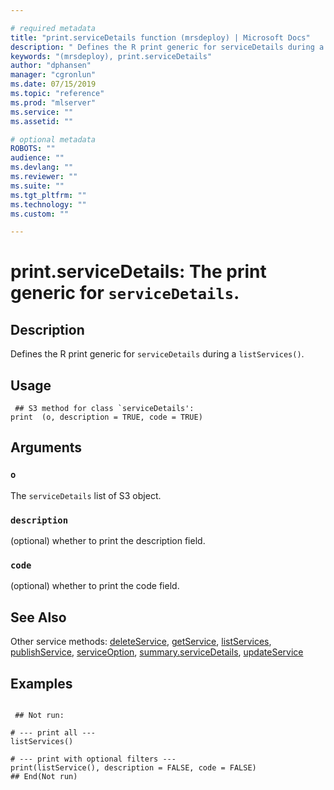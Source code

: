```yaml
--- 

# required metadata 
title: "print.serviceDetails function (mrsdeploy) | Microsoft Docs" 
description: " Defines the R print generic for serviceDetails during a  listServices(). " 
keywords: "(mrsdeploy), print.serviceDetails" 
author: "dphansen" 
manager: "cgronlun" 
ms.date: 07/15/2019
ms.topic: "reference" 
ms.prod: "mlserver"  
ms.service: "" 
ms.assetid: "" 

# optional metadata 
ROBOTS: "" 
audience: "" 
ms.devlang: "" 
ms.reviewer: "" 
ms.suite: "" 
ms.tgt_pltfrm: "" 
ms.technology: "" 
ms.custom: "" 

--- 
```





 # print.serviceDetails: The print generic for `serviceDetails`. 
 ## Description

Defines the R print generic for `serviceDetails` during a 
`listServices()`.


 ## Usage

```   
 ## S3 method for class `serviceDetails':
print  (o, description = TRUE, code = TRUE)

```

 ## Arguments



 ### `o`
 The `serviceDetails` list of S3 object. 



 ### `description`
 (optional) whether to print the description field. 



 ### `code`
 (optional) whether to print the code field. 



 ## See Also

Other service methods: [deleteService](deleteService.md),
[getService](getService.md), [listServices](listServices.md),
[publishService](publishService.md),
[serviceOption](serviceOption.md),
[summary.serviceDetails](summary.serviceDetails.md),
[updateService](updateService.md)

 ## Examples

 ```

  ## Not run:

# --- print all ---
listServices()

# --- print with optional filters ---
print(listService(), description = FALSE, code = FALSE)
 ## End(Not run) 
```

